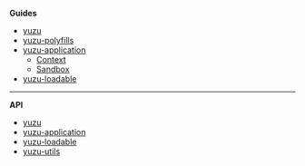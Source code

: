 **Guides**

- [yuzu](packages/yuzu/)
- [yuzu-polyfills](packages/yuzu-polyfills/)
- [yuzu-application](packages/yuzu-application/)
  - [Context](packages/yuzu-application/context)
  - [Sandbox](packages/yuzu-application/sandbox)
- [yuzu-loadable](packages/yuzu-loadable/)

---

**API**

- [yuzu](packages/yuzu/api/)
  <!-- yuzu -->
- [yuzu-application](packages/yuzu-application/api/)
  <!-- yuzu-application -->
- [yuzu-loadable](packages/yuzu-loadable/api/index)
  <!-- yuzu-loadable -->
- [yuzu-utils](packages/yuzu-utils/api/index)
  <!-- yuzu-utils -->
